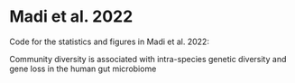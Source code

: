 # Madi et al. 2022

Code for the statistics and figures in Madi et al. 2022:

Community diversity is associated with intra-species genetic diversity and gene loss in the human gut microbiome
